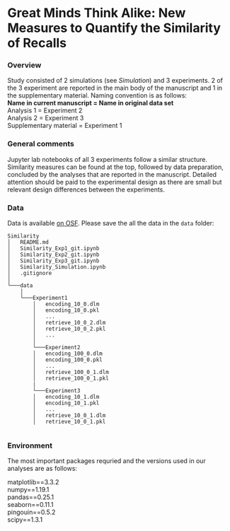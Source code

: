 # Great Minds Think Alike: New Measures to Quantify the Similarity of Recalls <br>

### __Overview__

Study consisted of 2 simulations (see *Simulation*) and 3 experiments. 2 of the 3 experiment are reported in the main body of the manuscript and 1 in the supplementary material. Naming convention is as follows:<br>
__Name in current manuscript = Name in original data set__<br>
Analysis 1 = Experiment 2<br>
Analysis 2 = Experiment 3 <br>
Supplementary material = Experiment 1<br>

### __General comments__

Jupyter lab notebooks of all 3 experiments follow a similar structure. Similarity measures can be found at the top, followed by data preparation, concluded by the analyses that are reported in the manuscript. Detailed attention should be paid to the experimental design as there are small but relevant design differences between the experiments.


### __Data__

Data is available [on OSF](https://osf.io/cdfm7/). Please save the all the data in the `data` folder:

```
Similarity
│   README.md
│   Similarity_Exp1_git.ipynb
│   Similarity_Exp2_git.ipynb
│   Similarity_Exp3_git.ipynb
│   Similarity_Simulation.ipynb
│   .gitignore
│
└───data
    │
    └───Experiment1
        │   encoding_10_0.dlm
        │   encoding_10_0.pkl
        │   ...
        │   retrieve_10_0_2.dlm
        │   retrieve_10_0_2.pkl
        │   ...
        │   
        └───Experiment2
        │   encoding_100_0.dlm
        │   encoding_100_0.pkl
        │   ...
        │   retrieve_100_0_1.dlm
        │   retrieve_100_0_1.pkl
        |
        └───Experiment3
        │   encoding_10_1.dlm
        │   encoding_10_1.pkl
        │   ...
        │   retrieve_10_0_1.dlm
        │   retrieve_10_0_1.pkl


```

### __Environment__
The most important packages requried and the versions used in our analyses are as follows:

matplotlib==3.3.2\
numpy==1.19.1\
pandas==0.25.1\
seaborn==0.11.1\
pingouin==0.5.2\
scipy==1.3.1
